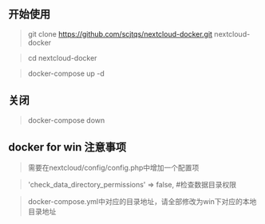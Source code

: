 ## 开始使用
> git clone https://github.com/scjtqs/nextcloud-docker.git nextcloud-docker

> cd nextcloud-docker

> docker-compose up -d

## 关闭

> docker-compose down

## docker for win 注意事项

> 需要在nextcloud/config/config.php中增加一个配置项

> 'check_data_directory_permissions' => false,     #检查数据目录权限

> docker-compose.yml中对应的目录地址，请全部修改为win下对应的本地目录地址
